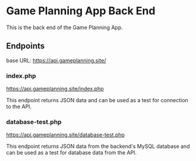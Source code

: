 # Game Planning App Back End

This is the back end of the Game Planning App.

## Endpoints

base URL: https://api.gameplanning.site/

### index.php

https://api.gameplanning.site/index.php

This endpoint returns JSON data and can be used as a test for connection to the API.

### database-test.php

https://api.gameplanning.site/database-test.php

This endpoint returns JSON data from the backend's MySQL database and can be used as a test for database data from the API.
